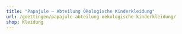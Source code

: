 ```yaml
---
title: "Papajule – Abteilung Ökologische Kinderkleidung"
url: /goettingen/papajule-abteilung-oekologische-kinderkleidung/
shop: Kleidung
---
```

